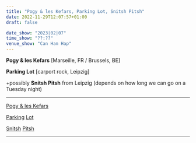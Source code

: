 ```yaml
---
title: "Pogy & les Kefars, Parking Lot, Snitsh Pitsh"
date: 2022-11-29T12:07:57+01:00
draft: false

date_show: "2023|02|07"
time_show: "??:??"
venue_show: "Can Han Hap"
---
```


**Pogy & les Kefars** 
[Marseille, FR / Brussels, BE]


**Parking Lot**
[carport rock, Leipzig]

+possibly **Snitsh Pitsh** from Leipzig (depends on how long we can go on a Tuesday night)

----

[Pogy & les Kefars](https://gonewiththeweed.bandcamp.com/album/pogy-les-kefars)

[Parking](https://ofbitsandpieces.bandcamp.com/album/pizza-house) [Lot](https://youtu.be/DaJL11-fPlk)

[Snitsh](https://ofbitsandpieces.bandcamp.com/album/snitsh-pitsh) [Pitsh](https://youtu.be/JQEOu774kxI)

----